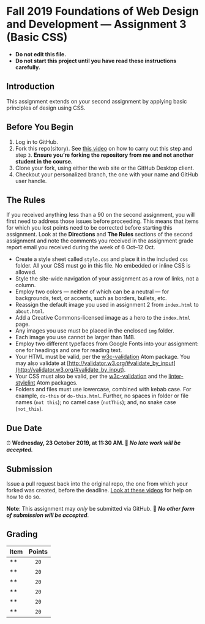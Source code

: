 # Fall 2019 Foundations of Web Design and Development — Assignment 3 (Basic CSS)

* **Do not edit this file.**  
* **Do not start this project until you have read these instructions carefully.**

## Introduction

This assignment extends on your second assignment by applying basic principles of design using CSS.

## Before You Begin
1. Log in to GitHub.
2. Fork this repo(sitory). See [this video](http://code-warrior.github.io/tutorials/git/github/forking-and-cloning-at-the-github-web-site/) on how to carry out this step and step `3`. **Ensure you’re forking the repository from me and not another student in the course.**
3. Clone your fork, using either the web site or the GitHub Desktop client.
4. Checkout your personalized branch, the one with your name and GitHub user handle.

## The Rules
If you received anything less than a 90 on the second assignment, you will first need to address those issues before proceeding. This means that items for which you lost points need to be corrected before starting this assignment. Look at the **Directions** and **The Rules** sections of the second assignment and note the comments you received in the assignment grade report email you received during the week of 6 Oct–12 Oct.

* Create a style sheet called `style.css` and place it in the included `css` folder. All your CSS must go in this file. No embedded or inline CSS is allowed.
* Style the site-wide navigation of your assignment as a row of links, not a column.
* Employ two colors — neither of which can be a neutral — for backgrounds, text, or accents, such as borders, bullets, etc.
* Reassign the default image you used in assignment 2 from `index.html` to `about.html`.
* Add a Creative Commons-licensed image as a hero to the `index.html` page.
* Any images you use must be placed in the enclosed `img` folder.
* Each image you use cannot be larger than 1MB.
* Employ two different typefaces from Google Fonts into your assignment: one for headings and one for reading text.
* Your HTML must be valid, per the [w3c-validation](https://atom.io/packages/w3c-validation) Atom package. You may also validate at [http://validator.w3.org/#validate_by_input](http://validator.w3.org/#validate_by_input).
* Your CSS must also be valid, per the [w3c-validation](https://atom.io/packages/w3c-validation) and the [linter-stylelint](https://atom.io/packages/linter-stylelint) Atom packages.
* Folders and files must use lowercase, combined with kebab case. For example, `do-this` or `do-this.html`. Further, no spaces in folder or file names (`not this`); no camel case (`notThis`); and, no snake case (`not_this`).

## Due Date
⏰ **Wednesday, 23 October 2019, at 11:30 AM. 🚫 _No late work will be accepted._**

## Submission
Issue a pull request back into the original repo, the one from which your forked was created, before the deadline. [Look at these videos](http://code-warrior.github.io/tutorials/git/github/) for help on how to do so.

**Note**: This assignment may *only* be submitted via GitHub. 🚫 **_No other form of submission will be accepted_**.

## Grading
| Item                                                        | Points |
|-------------------------------------------------------------|:------:|
| **                                  | `20`   |
| **                                  | `20`   |
| **                                  | `20`   |
| **                                  | `20`   |
| **                                  | `20`   |
| **                                  | `20`   |
